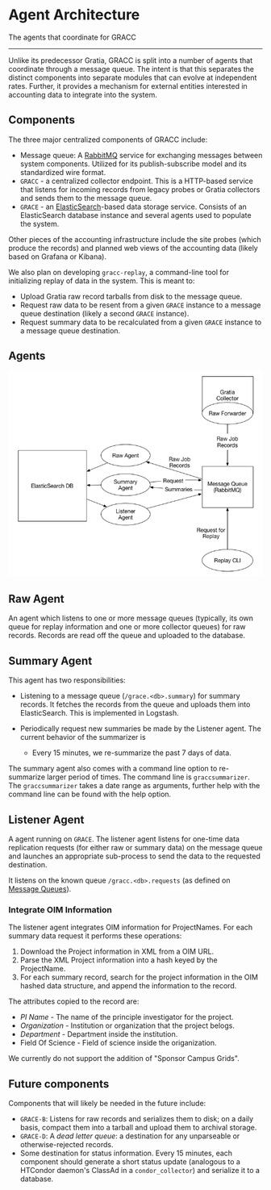 # Agent Architecture

The agents that coordinate for GRACC

---

Unlike its predecessor Gratia, GRACC is split into a number of agents that coordinate through a message queue.  The intent is that this separates the distinct components into separate modules that can evolve at independent rates.  Further, it provides a mechanism for external entities interested in accounting data to integrate into the system.

Components
----------

The three major centralized components of GRACC include:

* Message queue: A [RabbitMQ](https://www.rabbitmq.com/) service for exchanging messages between system components.  Utilized for its publish-subscribe model and its standardized wire format.
* `GRACC` - a centralized collector endpoint.  This is a HTTP-based service that listens for incoming records from legacy probes or  Gratia collectors and sends them to the message queue.
* `GRACE` - an [ElasticSearch](https://www.elastic.co/)-based data storage service.  Consists of an ElasticSearch database instance and several agents used to populate the system.

Other pieces of the accounting infrastructure include the site probes (which produce the records) and planned web views of the accounting data (likely based on Grafana or Kibana).

We also plan on developing `gracc-replay`, a command-line tool for initializing replay of data in the system.  This is meant to:

* Upload Gratia raw record tarballs from disk to the message queue.
* Request raw data to be resent from a given `GRACE` instance to a message queue destination (likely a second `GRACE` instance).
* Request summary data to be recalculated from a given `GRACE` instance to a message queue destination.

Agents
------

![GRACC Agent Overview](../images/AgentOverview.png)

## Raw Agent

An agent which listens to one or more message queues (typically, its own queue for replay information and one or more collector queues) for raw records.  Records are read off the queue and uploaded to the database.

## Summary Agent

This agent has two responsibilities:

   * Listening to a message queue (`/grace.<db>.summary`) for summary records.  It fetches the records from the queue and uploads them into ElasticSearch.  This is implemented in Logstash.
   * Periodically request new summaries be made by the Listener agent.  The current behavior of the summarizer is

      * Every 15 minutes, we re-summarize the past 7 days of data.

The summary agent also comes with a command line option to re-summarize larger period of times.  The command line is `graccsummarizer`.  The `graccsummarizer` takes a date range as arguments, further help with the command line can be found with the help option.

## Listener Agent

A agent running on `GRACE`.  The listener agent listens for one-time data replication requests (for either raw or summary data) on the message queue and launches an appropriate sub-process to send the data to the requested destination.

It listens on the known queue `/gracc.<db>.requests` (as defined on [Message Queues](message-queues.md)).  

### Integrate OIM Information

The listener agent integrates OIM information for ProjectNames.  For each summary data request it performs these operations:

1. Download the Project information in XML from a OIM URL.
2. Parse the XML Project information into a hash keyed by the ProjectName.
3. For each summary record, search for the project information in the OIM hashed data structure, and append the information to the record.

The attributes copied to the record are:

* *PI Name* - The name of the principle investigator for the project.
* *Organization* - Institution or organization that the project belogs.
* *Department* - Department inside the institution.
* Field Of Science - Field of science inside the origanization.

We currently do not support the addition of "Sponsor Campus Grids".

Future components
-----------------

Components that will likely be needed in the future include:

* `GRACE-B`: Listens for raw records and serializes them to disk; on a daily basis, compact them into a tarball and upload them to archival storage.
* `GRACE-D`: A _dead letter queue_: a destination for any unparseable or otherwise-rejected records.
* Some destination for status information.  Every 15 minutes, each component should generate a short status update (analogous to a HTCondor daemon's ClassAd in a `condor_collector`) and serialize it to a database.

